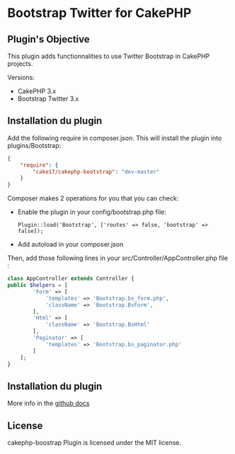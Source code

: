 Bootstrap Twitter for CakePHP
=============================

## Plugin's Objective ##

This plugin adds functionnalities to use Twitter Bootstrap in CakePHP projects.

Versions:

- CakePHP 3.x
- Bootstrap Twitter 3.x

## Installation du plugin ##

Add the following require in composer.json. This will install the plugin into
plugins/Bootstrap:

```json
{
	"require": {
		"cake17/cakephp-bootstrap": "dev-master"
	}
}
```

Composer makes 2 operations for you that you can check:

- Enable the plugin in your config/bootstrap.php file:

	`Plugin::load('Bootstrap', ['routes' => false, 'bootstrap' => false]);`

- Add autoload in your composer.json

Then, add those following lines in your src/Controller/AppController.php file :

```php
class AppController extends Controller {
public $helpers = [
		'Form' => [
			'templates' => 'Bootstrap.bs_form.php',
			'className' => 'Bootstrap.BsForm',
		],
		'Html' => [
			'className' => 'Bootstrap.BsHtml'
		],
		'Paginator' => [
			'templates' => 'Bootstrap.bs_paginator.php'
		]
	];
}
```

## Installation du plugin ##

More info in the [github docs](http://cake17.github.io/cakephp-bootstrap)

## License ##

cakephp-boostrap Plugin is licensed under the MIT license.
